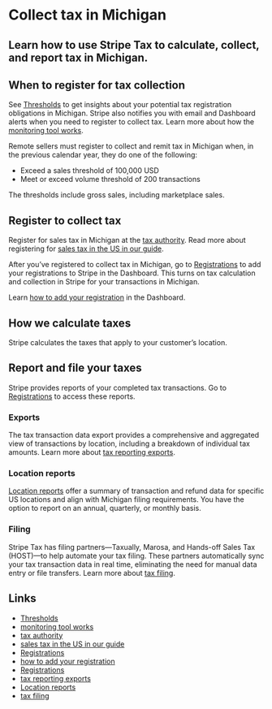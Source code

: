 # Collect tax in Michigan

## Learn how to use Stripe Tax to calculate, collect, and report tax in Michigan.

## When to register for tax collection

See [Thresholds](https://dashboard.stripe.com/tax/thresholds) to get insights
about your potential tax registration obligations in Michigan. Stripe also
notifies you with email and Dashboard alerts when you need to register to
collect tax. Learn more about how the [monitoring tool
works](https://docs.stripe.com/tax/monitoring).

Remote sellers must register to collect and remit tax in Michigan when, in the
previous calendar year, they do one of the following:

- Exceed a sales threshold of 100,000 USD
- Meet or exceed volume threshold of 200 transactions

The thresholds include gross sales, including marketplace sales.

## Register to collect tax

Register for sales tax in Michigan at the [tax
authority](https://www.michigan.gov/taxes/business-taxes/sales-use-tax). Read
more about registering for [sales tax in the US in our
guide](https://stripe.com/guides/sales-tax-registration-process-us).

After you’ve registered to collect tax in Michigan, go to
[Registrations](https://dashboard.stripe.com/tax/registrations?location=us-mi)
to add your registrations to Stripe in the Dashboard. This turns on tax
calculation and collection in Stripe for your transactions in Michigan.

Learn [how to add your
registration](https://docs.stripe.com/tax/registering#track-your-registrations-in-the-tax-dashboard)
in the Dashboard.

## How we calculate taxes

Stripe calculates the taxes that apply to your customer’s location.

## Report and file your taxes

Stripe provides reports of your completed tax transactions. Go to
[Registrations](https://dashboard.stripe.com/tax/registrations) to access these
reports.

### Exports

The tax transaction data export provides a comprehensive and aggregated view of
transactions by location, including a breakdown of individual tax amounts. Learn
more about [tax reporting exports](https://docs.stripe.com/tax/reports#exports).

### Location reports

[Location reports](https://docs.stripe.com/tax/reports#us-location-reports)
offer a summary of transaction and refund data for specific US locations and
align with Michigan filing requirements. You have the option to report on an
annual, quarterly, or monthly basis.

### Filing

Stripe Tax has filing partners—Taxually, Marosa, and Hands-off Sales Tax
(HOST)—to help automate your tax filing. These partners automatically sync your
tax transaction data in real time, eliminating the need for manual data entry or
file transfers. Learn more about [tax
filing](https://docs.stripe.com/tax/filing).

## Links

- [Thresholds](https://dashboard.stripe.com/tax/thresholds)
- [monitoring tool works](https://docs.stripe.com/tax/monitoring)
- [tax authority](https://www.michigan.gov/taxes/business-taxes/sales-use-tax)
- [sales tax in the US in our
guide](https://stripe.com/guides/sales-tax-registration-process-us)
- [Registrations](https://dashboard.stripe.com/tax/registrations?location=us-mi)
- [how to add your
registration](https://docs.stripe.com/tax/registering#track-your-registrations-in-the-tax-dashboard)
- [Registrations](https://dashboard.stripe.com/tax/registrations)
- [tax reporting exports](https://docs.stripe.com/tax/reports#exports)
- [Location reports](https://docs.stripe.com/tax/reports#us-location-reports)
- [tax filing](https://docs.stripe.com/tax/filing)